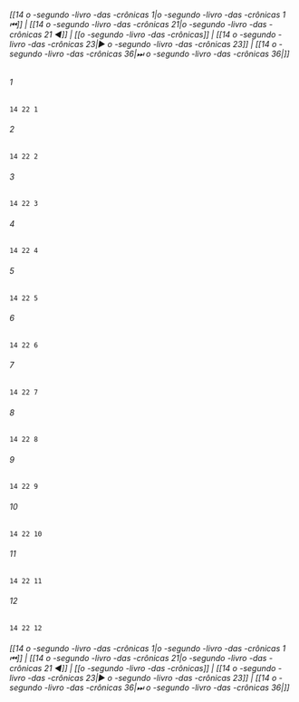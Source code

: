 
###### [[14 o -segundo -livro -das -crônicas 1|o -segundo -livro -das -crônicas 1 ⏮]] | [[14 o -segundo -livro -das -crônicas 21|o -segundo -livro -das -crônicas 21 ◀]] | [[o -segundo -livro -das -crônicas]] | [[14 o -segundo -livro -das -crônicas 23|▶ o -segundo -livro -das -crônicas 23]] | [[14 o -segundo -livro -das -crônicas 36|⏭ o -segundo -livro -das -crônicas 36|]]

###### 1
``` verse
14 22 1 
```
###### 2
``` verse
14 22 2 
```
###### 3
``` verse
14 22 3 
```
###### 4
``` verse
14 22 4 
```
###### 5
``` verse
14 22 5 
```
###### 6
``` verse
14 22 6 
```
###### 7
``` verse
14 22 7 
```
###### 8
``` verse
14 22 8 
```
###### 9
``` verse
14 22 9 
```
###### 10
``` verse
14 22 10 
```
###### 11
``` verse
14 22 11 
```
###### 12
``` verse
14 22 12 
```

###### [[14 o -segundo -livro -das -crônicas 1|o -segundo -livro -das -crônicas 1 ⏮]] | [[14 o -segundo -livro -das -crônicas 21|o -segundo -livro -das -crônicas 21 ◀]] | [[o -segundo -livro -das -crônicas]] | [[14 o -segundo -livro -das -crônicas 23|▶ o -segundo -livro -das -crônicas 23]] | [[14 o -segundo -livro -das -crônicas 36|⏭ o -segundo -livro -das -crônicas 36|]]


